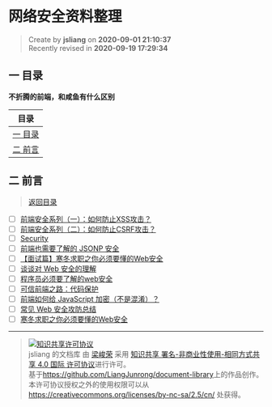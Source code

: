 网络安全资料整理
===

> Create by **jsliang** on **2020-09-01 21:10:37**  
> Recently revised in **2020-09-19 17:29:34**

## <a name="chapter-one" id="chapter-one"></a>一 目录

**不折腾的前端，和咸鱼有什么区别**

| 目录 |
| --- |
| [一 目录](#chapter-one) |
| <a name="catalog-chapter-two" id="catalog-chapter-two"></a>[二 前言](#chapter-two) |

## <a name="chapter-two" id="chapter-two"></a>二 前言

> [返回目录](#chapter-one)

* [ ] [前端安全系列（一）：如何防止XSS攻击？](https://tech.meituan.com/2018/09/27/fe-security.html)
* [ ] [前端安全系列（二）：如何防止CSRF攻击？](https://tech.meituan.com/2018/10/11/fe-security-csrf.html)
* [ ] [Security](https://almanac.httparchive.org/en/2019/security)
* [ ] [前端也需要了解的 JSONP 安全](https://juejin.im/post/5b75b497e51d45666276251d)
* [ ] [【面试篇】寒冬求职之你必须要懂的Web安全](https://juejin.im/post/5cd6ad7a51882568d3670a8e)
* [ ] [谈谈对 Web 安全的理解](https://zhuanlan.zhihu.com/p/25486768?group_id=820705780520079360)
* [ ] [程序员必须要了解的web安全](https://juejin.im/post/5b4e0c936fb9a04fcf59cb79)
* [ ] [可信前端之路：代码保护](https://www.freebuf.com/articles/web/102269.html)
* [ ] [前端如何给 JavaScript 加密（不是混淆）？](https://www.zhihu.com/question/47047191)
* [ ] [常见 Web 安全攻防总结](https://zoumiaojiang.com/article/common-web-security/)
* [ ] [寒冬求职之你必须要懂的Web安全](https://juejin.im/post/5cd6ad7a51882568d3670a8e)

---

> <a rel="license" href="http://creativecommons.org/licenses/by-nc-sa/4.0/"><img alt="知识共享许可协议" style="border-width:0" src="https://i.creativecommons.org/l/by-nc-sa/4.0/88x31.png" /></a><br /><span xmlns:dct="http://purl.org/dc/terms/" property="dct:title">jsliang 的文档库</span> 由 <a xmlns:cc="http://creativecommons.org/ns#" href="https://github.com/LiangJunrong/document-library" property="cc:attributionName" rel="cc:attributionURL">梁峻荣</a> 采用 <a rel="license" href="http://creativecommons.org/licenses/by-nc-sa/4.0/">知识共享 署名-非商业性使用-相同方式共享 4.0 国际 许可协议</a>进行许可。<br />基于<a xmlns:dct="http://purl.org/dc/terms/" href="https://github.com/LiangJunrong/document-library" rel="dct:source">https://github.com/LiangJunrong/document-library</a>上的作品创作。<br />本许可协议授权之外的使用权限可以从 <a xmlns:cc="http://creativecommons.org/ns#" href="https://creativecommons.org/licenses/by-nc-sa/2.5/cn/" rel="cc:morePermissions">https://creativecommons.org/licenses/by-nc-sa/2.5/cn/</a> 处获得。